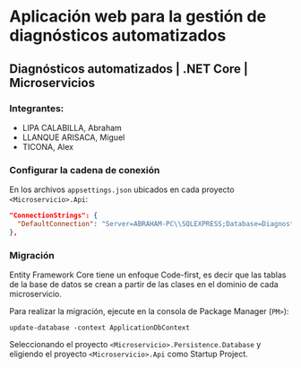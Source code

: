 # Aplicación web para la gestión de  diagnósticos automatizados

## Diagnósticos automatizados | .NET Core | Microservicios

### Integrantes:

* LIPA CALABILLA, Abraham
* LLANQUE ARISACA, Miguel
* TICONA, Alex

### Configurar la cadena de conexión

En los archivos `appsettings.json` ubicados en cada proyecto `<Microservicio>.Api`:

```json
"ConnectionStrings": {
  "DefaultConnection": "Server=ABRAHAM-PC\\SQLEXPRESS;Database=Diagnostico;Trusted_Connection=True;MultipleActiveResultSets=true"
},
```

### Migración

Entity Framework Core tiene un enfoque Code-first, es decir que las tablas de la base de datos se crean a partir de las clases en el dominio de cada microservicio.

Para realizar la migración, ejecute en la consola de Package Manager (`PM>`):
```
update-database -context ApplicationDbContext
```
Seleccionando el proyecto `<Microservicio>.Persistence.Database` y eligiendo el proyecto `<Microservicio>.Api` como Startup Project.

